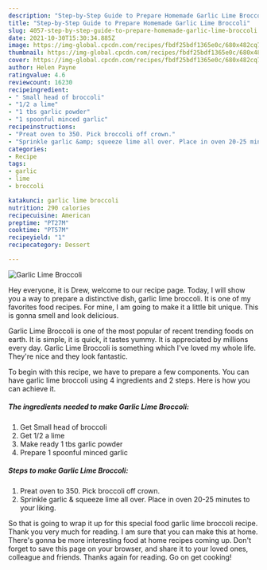 ```yaml
---
description: "Step-by-Step Guide to Prepare Homemade Garlic Lime Broccoli"
title: "Step-by-Step Guide to Prepare Homemade Garlic Lime Broccoli"
slug: 4057-step-by-step-guide-to-prepare-homemade-garlic-lime-broccoli
date: 2021-10-30T15:30:34.885Z
image: https://img-global.cpcdn.com/recipes/fbdf25bdf1365e0c/680x482cq70/garlic-lime-broccoli-recipe-main-photo.jpg
thumbnail: https://img-global.cpcdn.com/recipes/fbdf25bdf1365e0c/680x482cq70/garlic-lime-broccoli-recipe-main-photo.jpg
cover: https://img-global.cpcdn.com/recipes/fbdf25bdf1365e0c/680x482cq70/garlic-lime-broccoli-recipe-main-photo.jpg
author: Helen Payne
ratingvalue: 4.6
reviewcount: 16230
recipeingredient:
- " Small head of broccoli"
- "1/2 a lime"
- "1 tbs garlic powder"
- "1 spoonful minced garlic"
recipeinstructions:
- "Preat oven to 350. Pick broccoli off crown."
- "Sprinkle garlic &amp; squeeze lime all over. Place in oven 20-25 minutes to your liking."
categories:
- Recipe
tags:
- garlic
- lime
- broccoli

katakunci: garlic lime broccoli 
nutrition: 290 calories
recipecuisine: American
preptime: "PT27M"
cooktime: "PT57M"
recipeyield: "1"
recipecategory: Dessert

---
```



![Garlic Lime Broccoli](https://img-global.cpcdn.com/recipes/fbdf25bdf1365e0c/680x482cq70/garlic-lime-broccoli-recipe-main-photo.jpg)

Hey everyone, it is Drew, welcome to our recipe page. Today, I will show you a way to prepare a distinctive dish, garlic lime broccoli. It is one of my favorites food recipes. For mine, I am going to make it a little bit unique. This is gonna smell and look delicious.



Garlic Lime Broccoli is one of the most popular of recent trending foods on earth. It is simple, it is quick, it tastes yummy. It is appreciated by millions every day. Garlic Lime Broccoli is something which I've loved my whole life. They're nice and they look fantastic.


To begin with this recipe, we have to prepare a few components. You can have garlic lime broccoli using 4 ingredients and 2 steps. Here is how you can achieve it.

<!--inarticleads1-->

##### The ingredients needed to make Garlic Lime Broccoli:

1. Get  Small head of broccoli
1. Get 1/2 a lime
1. Make ready 1 tbs garlic powder
1. Prepare 1 spoonful minced garlic




<!--inarticleads2-->

##### Steps to make Garlic Lime Broccoli:

1. Preat oven to 350. Pick broccoli off crown.
1. Sprinkle garlic &amp; squeeze lime all over. Place in oven 20-25 minutes to your liking.




So that is going to wrap it up for this special food garlic lime broccoli recipe. Thank you very much for reading. I am sure that you can make this at home. There's gonna be more interesting food at home recipes coming up. Don't forget to save this page on your browser, and share it to your loved ones, colleague and friends. Thanks again for reading. Go on get cooking!
